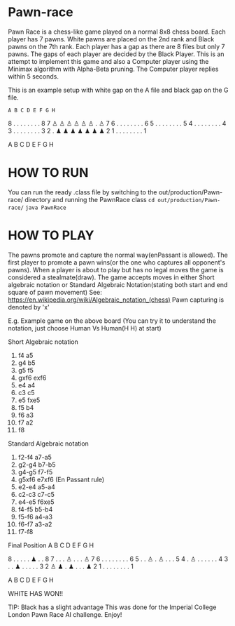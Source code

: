 # Pawn-race

Pawn Race is a chess-like game played on a normal 8x8 chess board.
Each player has 7 pawns.
White pawns are placed on the 2nd rank and Black pawns on the 7th rank.
Each player has a gap as there are 8 files but only 7 pawns.
The gaps of each player are decided by the Black Player.
This is an attempt to implement this game and also a Computer player using the Minimax algorithm with Alpha-Beta pruning.
The Computer player replies within 5 seconds.

This is an example setup with white gap on the A file and black gap on the G file.

    A B C D E F G H

8  . . . . . . . .  8
7  ♙ ♙ ♙ ♙ ♙ ♙ . ♙  7
6  . . . . . . . .  6
5  . . . . . . . .  5
4  . . . . . . . .  4
3  . . . . . . . .  3
2  . ♟ ♟ ♟ ♟ ♟ ♟ ♟  2
1  . . . . . . . .  1

   A B C D E F G H
   
   
# HOW TO RUN


You can run the ready .class file by switching to the out/production/Pawn-race/ directory and running the PawnRace class
`cd out/production/Pawn-race/`
`java PawnRace`


# HOW TO PLAY


The pawns promote and capture the normal way(enPassant is allowed).
The first player to promote a pawn wins(or the one who captures all opponent's pawns).
When a player is about to play but has no legal moves the game is considered a stealmate(draw).
The game accepts moves in either Short algebraic notation or Standard Algebraic Notation(stating both start and end square of pawn movement)
See: https://en.wikipedia.org/wiki/Algebraic_notation_(chess)
Pawn capturing is denoted by 'x'


E.g. Example game on the above board
(You can try it to understand the notation, just choose Human Vs Human(H H) at start)

Short Algebraic notation
1.  f4 a5
2.  g4 b5
3.  g5 f5
4.  gxf6 exf6
5.  e4 a4
6.  c3 c5
7.  e5 fxe5
8.  f5 b4
9.  f6 a3
10. f7 a2
11. f8

Standard Algebraic notation
1.  f2-f4 a7-a5
2.  g2-g4 b7-b5
3.  g4-g5 f7-f5
4.  g5xf6 e7xf6 (En Passant rule)
5.  e2-e4 a5-a4
6.  c2-c3 c7-c5
7.  e4-e5 f6xe5
8.  f4-f5 b5-b4
9.  f5-f6 a4-a3
10. f6-f7 a3-a2
11. f7-f8


Final Position
   A B C D E F G H

8  . . . . . ♟ . .  8
7  . . . ♙ . . . ♙  7
6  . . . . . . . .  6
5  . . ♙ . ♙ . . .  5
4  . ♙ . . . . . .  4
3  . . ♟ . . . . .  3
2  ♙ ♟ . ♟ . . . ♟  2
1  . . . . . . . .  1

   A B C D E F G H

WHITE HAS WON!!

TIP: Black has a slight advantage
This was done for the Imperial College London Pawn Race AI challenge.
Enjoy!


